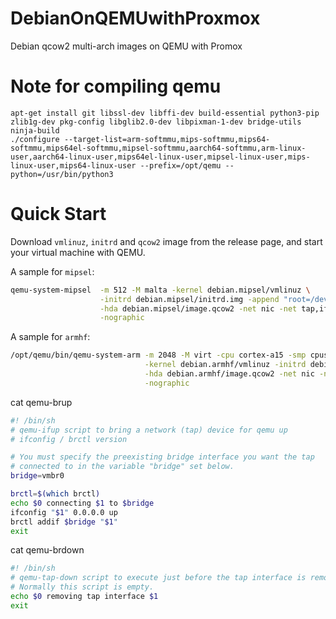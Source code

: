# DebianOnQEMUwithProxmox

Debian qcow2 multi-arch images on QEMU with Promox

# Note for compiling qemu
```
apt-get install git libssl-dev libffi-dev build-essential python3-pip zlib1g-dev pkg-config libglib2.0-dev libpixman-1-dev bridge-utils ninja-build
./configure --target-list=arm-softmmu,mips-softmmu,mips64-softmmu,mips64el-softmmu,mipsel-softmmu,aarch64-softmmu,arm-linux-user,aarch64-linux-user,mips64el-linux-user,mipsel-linux-user,mips-linux-user,mips64-linux-user --prefix=/opt/qemu --python=/usr/bin/python3
```

# Quick Start

Download `vmlinuz`, `initrd` and `qcow2` image from the release page, and start your virtual machine with QEMU.

A sample for `mipsel`:

```bash
qemu-system-mipsel  -m 512 -M malta -kernel debian.mipsel/vmlinuz \
                    -initrd debian.mipsel/initrd.img -append "root=/dev/sda net.ifnames=0 biosdevname=0 nokaslr" \
                    -hda debian.mipsel/image.qcow2 -net nic -net tap,ifname=tap109,script="./qemu-brup",downscript="./qemu-brdown" \
                    -nographic
```

A sample for `armhf`:
```bash
/opt/qemu/bin/qemu-system-arm -m 2048 -M virt -cpu cortex-a15 -smp cpus=4,maxcpus=4 \
                              -kernel debian.armhf/vmlinuz -initrd debian.armhf/initrd.img -append "root=/dev/vda net.ifnames=0 biosdevname=0 nokaslr" \
                              -hda debian.armhf/image.qcow2 -net nic -net tap,ifname=tap108,script="./qemu-brup",downscript="./qemu-brdown" \
                              -nographic
```

cat qemu-brup
```bash 
#! /bin/sh
# qemu-ifup script to bring a network (tap) device for qemu up
# ifconfig / brctl version

# You must specify the preexisting bridge interface you want the tap
# connected to in the variable "bridge" set below.
bridge=vmbr0

brctl=$(which brctl)
echo $0 connecting $1 to $bridge
ifconfig "$1" 0.0.0.0 up
brctl addif $bridge "$1"
exit
```

cat qemu-brdown
```bash 
#! /bin/sh
# qemu-tap-down script to execute just before the tap interface is removed.
# Normally this script is empty.
echo $0 removing tap interface $1
exit
```
